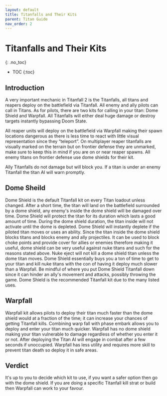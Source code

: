 ```yaml
---
layout: default
title: Titanfalls and Their Kits
parent: Titan Guide
nav_order: 2
---
```


# Titanfalls and Their Kits
{: .no_toc}

- TOC
{:toc}

## Introduction

A very important mechanic in Titanfall 2 is the Titanfalls, all titans and reapers deploy on the battlefield via Titanfall. All enemy and ally pilots can call in Titans. As for pilots, there are two kits for calling in your titan: Dome Shield and Warpfall. All Titanfalls will either deal huge damage or destroy targets instantly bypassing Doom State.

All reaper units will deploy on the battlefield via Warpfall making their spawn locations dangerous as there is less time to react with little visual representation since they “teleport”. On multiplayer reaper titanfalls are visually marked on the terrain but on frontier defense they are unmarked, make sure to keep this in mind if you are on or near reaper spawns. All enemy titans on frontier defense use dome shields for their kit.

Ally Titanfalls do not damage but will block you. If a titan is under an enemy Titanfall the titan AI will warn promptly.

## Dome Sheild

Dome Shield is the default Titanfall kit on every Titan loadout unless changed. After a short time, the titan will land on the battlefield surrounded by a dome shield, any enemy's inside the dome shield will be damaged over time. Dome Shield will protect the titan for its duration which lasts a good amount of time. During the dome shield duration, the titan inside will not activate until the dome is depleted. Dome Shield will instantly deplete if the piloted titan moves or uses an ability. Since the titan inside the dome shield blocks titans and blocks enemy and ally projectiles. It can be used to block choke points and provide cover for allies or enemies therefore making it useful, dome shield can be very useful against nuke titans and such for the reasons stated above. Nuke eject will not kill a dome shield titan unless the dome titan moves. Dome Shield essentially buys you a ton of time to get to your titan and kill nuke titans with the con of having it deploy much slower than a Warpfall. Be mindful of where you put Dome Shield Titanfall down since it can hinder an ally's movement and attacks, possibly throwing the game. Dome Shield is the recommended Titanfall kit due to the many listed uses.

## Warpfall

Warpfall kit allows pilots to deploy their titan much faster than the dome shield would at a fraction of the time; it can increase your chances of getting Titanfall kills. Combining warp fall with phase embark allows you to deploy and enter your titan much quicker. Warpfall has no dome shield making your titan vulnerable to damage regardless of whether you enter it or not. After deploying the Titan AI will engage in combat after a few seconds if unoccupied. Warpfall has less utility and requires more skill to prevent titan death so deploy it in safe areas.

## Verdict

It's up to you to decide which kit to use, if you want a safer option then go with the dome shield. If you are doing a specific Titanfall kill strat or build then Warpfall can work to your favour.
